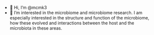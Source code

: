- 👋 Hi, I’m @mcmk3
- 👀 I’m interested in the microbiome and microbiome research. I am especially interested in the structure and function of the microbiome, how these evolved and interactions between the host and the microbiota in these areas.

<!---
mcmk3/mcmk3 is a ✨ special ✨ repository because its `README.md` (this file) appears on your GitHub profile.
You can click the Preview link to take a look at your changes.
--->
